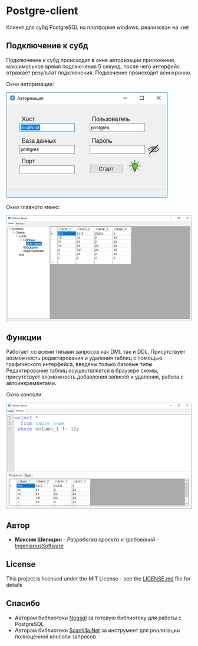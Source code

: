 # Postgre-client

Клиент для субд PostgreSQL на платформе windows, реализован на .net

## Подключение к субд

Подключение к субд происходит в окне авторизации приложения,
максимальное время подлкючения 5 секунд, после чего интерфейс отражает
результат подключения. Подкючение происходит асинхронно.

Окно авторизации:

![Authorization](examples/Authorization.png)

Окно главного меню:

![Main_menu](examples/Main_menu.png)

## Функции
Работает со всеми типами запросов как DML так и DDL.
Присутствует возможность редактирования и удаления таблиц с помощью графического интерфейса, введены только базовые типы
Редактирование таблиц осуществляется в браузере схемы, присутствует возможность добавления записей и удаления, работа с автоинкрементами.

Окно консоли:

![Console](examples/Console.png)


## Автор

* **Максим Шипицин** - *Разработка проекта и требований* - [ IngeniariusSoftware](https://github.com/IngeniariusSoftware)

## License

This project is licensed under the MIT License - see the [LICENSE.md](LICENSE.md) file for details

## Спасибо
- Авторам библиотеки [Npgsql](https://www.npgsql.org/) за готовую библиотеку для работы с PostgreSQL
- Авторам библиотеки [Scantilla.Net](https://github.com/jacobslusser/ScintillaNET) за инструмент для реализации полноценной консоли запросов

